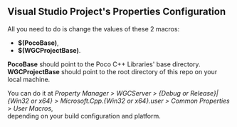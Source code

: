 ## Visual Studio Project's Properties Configuration

All you need to do is change the values of these 2 macros:
* __$(PocoBase)__, 
* __$(WGCProjectBase)__.

__PocoBase__ should point to the Poco C++ Libraries' base directory.  
__WGCProjectBase__ should point to the root directory of this repo on your local machine.

You can do it at _Property Manager > WGCServer > {Debug or Release}|{Win32 or x64} > Microsoft.Cpp.{Win32 or x64}.user > Common Properties > User Macros_,  
depending on your build configuration and platform.
